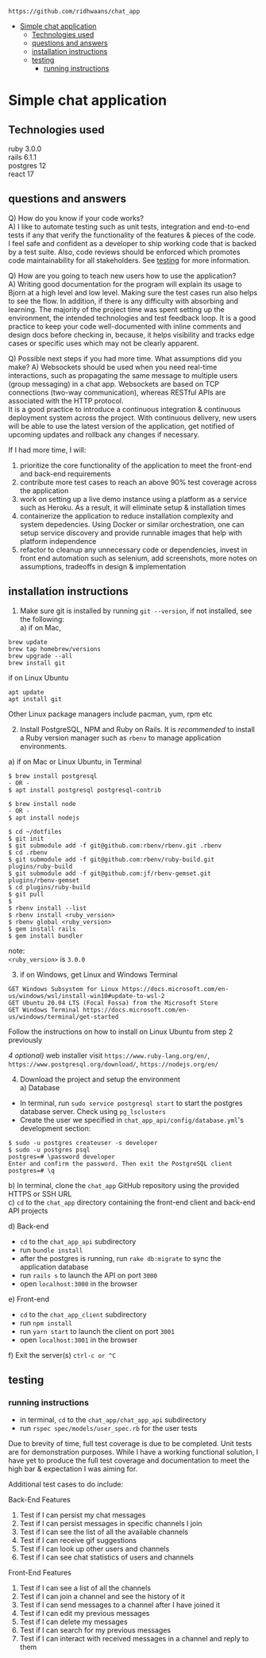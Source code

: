`https://github.com/ridhwaans/chat_app`

- [Simple chat application](#simple-chat-application)
  * [Technologies used](#technologies-used)
  * [questions and answers](#questions-and-answers)
  * [installation instructions](#installation-instructions)
  * [testing](#testing)
    + [running instructions](#running-instructions)

# Simple chat application

## Technologies used

ruby 3.0.0  
rails 6.1.1  
postgres 12  
react 17  

## questions and answers

Q) How do you know if your code works?  
A) I like to automate testing such as unit tests, integration and end-to-end tests if any that verify the functionality of the features & pieces of the code. I feel safe and confident as a developer to ship working code that is backed by a test suite. Also, code reviews should be enforced which promotes code maintainability for all stakeholders. See [testing](#testing) for more information. 

Q) How are you going to teach new users how to use the application?  
A) Writing good documentation for the program will explain its usage to Bjorn at a high level and low level. Making sure the test cases run also helps to see the flow. In addition, if there is any difficulty with absorbing and learning. The majority of the project time was spent setting up the environment, the intended technologies and test feedback loop. It is a good practice to keep your code well-documented with inline comments and design docs before checking in, because, it helps visibility and tracks edge cases or specific uses which may not be clearly apparent.

Q) Possible next steps if you had more time. What assumptions did you make? 
A) Websockets should be used when you need real-time interactions, such as propagating the same message to multiple users (group messaging) in a chat app. Websockets are based on TCP connections (two-way communication), whereas RESTful APIs are associated with the HTTP protocol.     
It is a good practice to introduce a continuous integration & continuous deployment system across the project. With continuous delivery, new users will be able to use the latest version of the application, get notified of upcoming updates and rollback any changes if necessary.  

If I had more time, I will: 
1) prioritize the core functionality of the application to meet the front-end and back-end requirements   
2) contribute more test cases to reach an above 90% test coverage across the application  
3) work on setting up a live demo instance using a platform as a service such as Heroku. As a result, it will eliminate setup & installation times  
4) containerize the application to reduce installation complexity and system depedencies. Using Docker or similar   orchestration, one can setup service discovery and provide runnable images that help with platform independence  
5) refactor to cleanup any unnecessary code or dependencies, invest in front end automation such as selenium, add screenshots, more notes on assumptions, tradeoffs in design & implementation  
  
## installation instructions

1) Make sure git is installed by running `git --version`, if not installed, see the following:  
a) if on Mac,
```
brew update
brew tap homebrew/versions
brew upgrade --all
brew install git
```
if on Linux Ubuntu
```
apt update
apt install git
```
Other Linux package managers include pacman, yum, rpm etc

2) Install PostgreSQL, NPM and Ruby on Rails. It is *recommended* to install a Ruby version manager such as `rbenv` to manage application environments.

a) if on Mac or Linux Ubuntu, in Terminal  
```
$ brew install postgresql
- OR -
$ apt install postgresql postgresql-contrib
``` 
```
$ brew install node
- OR -
$ apt install nodejs
```
```
$ cd ~/dotfiles
$ git init
$ git submodule add -f git@github.com:rbenv/rbenv.git .rbenv
$ cd .rbenv
$ git submodule add -f git@github.com:rbenv/ruby-build.git plugins/ruby-build
$ git submodule add -f git@github.com:jf/rbenv-gemset.git plugins/rbenv-gemset
$ cd plugins/ruby-build
$ git pull 
$
$ rbenv install --list
$ rbenv install <ruby_version> 
$ rbenv global <ruby_version>
$ gem install rails
$ gem install bundler
```  
note:  
`<ruby_version>` is `3.0.0`  

3) if on Windows, get Linux and Windows Terminal
```
GET Windows Subsystem for Linux https://docs.microsoft.com/en-us/windows/wsl/install-win10#update-to-wsl-2
GET Ubuntu 20.04 LTS (Focal Fossa) from the Microsoft Store
GET Windows Terminal https://docs.microsoft.com/en-us/windows/terminal/get-started
```
Follow the instructions on how to install on Linux Ubuntu from step 2 previously  

*4 optional)* web installer
visit `https://www.ruby-lang.org/en/`, `https://www.postgresql.org/download/`, `https://nodejs.org/en/`  

4) Download the project and setup the environment  
a) Database
- In terminal, run `sudo service postgresql start` to start the postgres database server. Check using `pg_lsclusters`
- Create the user we specified in `chat_app_api/config/database.yml`'s development section:
```
$ sudo -u postgres createuser -s developer
$ sudo -u postgres psql
postgres=# \password developer
Enter and confirm the password. Then exit the PostgreSQL client
postgres=# \q
```
b) In terminal, clone the `chat_app` GitHub repository using the provided HTTPS or SSH URL  
c) `cd` to the `chat_app` directory containing the front-end client and back-end API projects 

d) Back-end  
- `cd` to the `chat_app_api` subdirectory  
- run `bundle install`  
- after the postgres is running, run `rake db:migrate` to sync the application database
- run `rails s` to launch the API on port `3000`  
- open `localhost:3000` in the browser  

e) Front-end  
- `cd` to the `chat_app_client` subdirectory  
- run `npm install`  
- run `yarn start` to launch the client on port `3001`  
- open `localhost:3001` in the browser  

f) Exit the server(s) `ctrl-c or ^C`  

## testing

### running instructions
- in terminal, `cd` to the `chat_app/chat_app_api` subdirectory  
- run `rspec spec/models/user_spec.rb` for the user tests  

Due to brevity of time, full test coverage is due to be completed. Unit tests are for demonstration purposes.
While I have a working functional solution, I have yet to produce the full test coverage and documentation to meet the high bar & expectation I was aiming for.  

Additional test cases to do include:  

Back-End Features  
1. Test if I can persist my chat messages  
2. Test if I can persist messages in specific channels I join  
3. Test if I can see the list of all the available channels  
4. Test if I can receive gif suggestions  
5. Test if I can look up other users and channels  
6. Test if I can see chat statistics of users and channels  

Front-End Features  
1. Test if I can see a list of all the channels  
2. Test if I can join a channel and see the history of it  
3. Test if I can send messages to a channel after I have joined it  
4. Test if I can edit my previous messages  
5. Test if I can delete my messages  
6. Test if I can search for my previous messages  
7. Test if I can interact with received messages in a channel and reply to them  